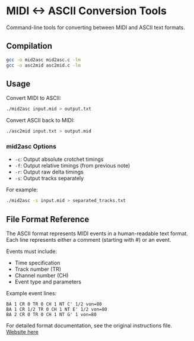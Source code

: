# MIDI <-> ASCII Conversion Tools

Command-line tools for converting between MIDI and ASCII text formats.

## Compilation 

```bash
gcc -o mid2asc mid2asc.c -lm
gcc -o asc2mid asc2mid.c -lm
```

## Usage

Convert MIDI to ASCII:
```bash
./mid2asc input.mid > output.txt
```

Convert ASCII back to MIDI:
```bash
./asc2mid input.txt > output.mid
```

### mid2asc Options

- `-c`: Output absolute crotchet timings
- `-f`: Output relative timings (from previous note)
- `-r`: Output raw delta timings
- `-s`: Output tracks separately

For example:
```bash
./mid2asc -s input.mid > separated_tracks.txt
```

## File Format Reference

The ASCII format represents MIDI events in a human-readable text format. Each line represents either a comment (starting with #) or an event.

Events must include:
- Time specification
- Track number (TR)
- Channel number (CH)
- Event type and parameters

Example event lines:
```
BA 1 CR 0 TR 0 CH 1 NT C' 1/2 von=80
BA 1 CR 1/2 TR 0 CH 1 NT E' 1/2 von=80
BA 2 CR 0 TR 0 CH 1 NT G' 1 von=80
```

For detailed format documentation, see the original instructions file. [Website here](https://www.archduke.org/midi/instrux.html)

